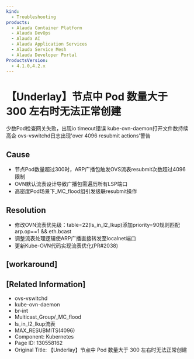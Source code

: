 ```yaml
---
kind:
  - Troubleshooting
products:
  - Alauda Container Platform
  - Alauda DevOps
  - Alauda AI
  - Alauda Application Services
  - Alauda Service Mesh
  - Alauda Developer Portal
ProductsVersion:
  - 4.1.0,4.2.x
---
```

<!-- A type of document that involves encountering a fault, diagnosing it, performing root cause analysis, and providing solutions. -->

# 【Underlay】节点中 Pod 数量大于 300 左右时无法正常创建

少数Pod检查网关失败，出现io timeout错误 kube-ovn-daemon打开文件数持续高企 ovs-vswitchd日志出现'over 4096 resubmit actions'警告

## Cause
- 节点Pod数量超过300时，ARP广播包触发OVS流表resubmit次数超过4096限制
- OVN默认流表设计导致广播包需遍历所有LSP端口
- 高密度Pod场景下_MC_flood组引发级联resubmit操作

## Resolution
- 修改OVN流表优先级：table=22(ls_in_l2_lkup)添加priority=90规则匹配arp.op==1 && eth.bcast
- 调整流表处理逻辑使ARP广播直接转发至localnet端口
- 更新Kube-OVN代码实现流表优化(PR#2038)

## [workaround]

## [Related Information]
- ovs-vswitchd
- kube-ovn-daemon
- br-int
- Multicast_Group/_MC_flood
- ls_in_l2_lkup流表
- MAX_RESUBMITS(4096)
- Component: Kubernetes
- Page ID: 130558162
- Original Title: 【Underlay】节点中 Pod 数量大于 300 左右时无法正常创建
